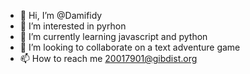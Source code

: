- 👋 Hi, I’m @Damifidy
- 👀 I’m interested in pyrhon
- 🌱 I’m currently learning javascript and python
- 💞️ I’m looking to collaborate on a text adventure game
- 📫 How to reach me 20017901@gibdist.org
